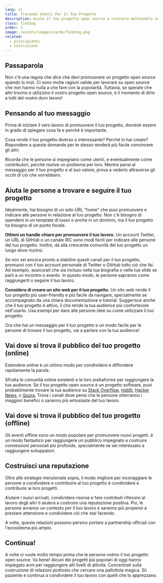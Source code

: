 ```yaml
---
lang: it
title: Trovando Utenti Per Il Tuo Progetto
description: Aiuta il tuo progetto open source a crescere mettendolo nelle mani di utenti soddisfatti.
class: finding
order: 3
image: /assets/images/cards/finding.png
related:
  - principianti
  - costruzione
---
```


## Passaparola

Non c'&egrave; una regola che dice che devi promuovere un progetto open source quando lo inizi. Ci sono molte ragioni valide per lavorare su open source che non hanno nulla a che fare con la popolarit&agrave;. Tuttavia, se sperate che altri trovino e utilizzino il vostro progetto open source, &egrave; il momento di dirlo a tutti del vostro duro lavoro!

## Pensando al tuo messaggio

Prima di iniziare il vero lavoro di promuovere il tuo progetto, dovresti essere in grado di spiegare cosa fa e perché &egrave; importante.

Cosa rende il tuo progetto diverso o interessante? Perché lo hai creato? Rispondere a queste domande per te stesso render&agrave; pi&ugrave; facile convincere gli altri.

Ricorda che le persone si impegnano come utenti, e eventualmente come contributori, perché risolve un problema per loro. Mentre pensi al messaggio per il tuo progetto e al suo valore, prova a vederlo attraverso gli occhi di ciò che vorrebbero.

## Aiuta le persone a trovare e seguire il tuo progetto

Idealmente, hai bisogno di un solo URL "home" che puoi promuovere e indicare alle persone in relazione al tuo progetto. Non c'&egrave; bisogno di spendere in un template di lusso o anche in un dominio, ma il tuo progetto ha bisogno di un punto focale.

**Ottieni un handle chiaro per promuovere il tuo lavoro.** Un account Twitter, un URL di GitHub o un canale IRC sono modi facili per indicare alle persone del tuo progetto. Inoltre, d&agrave; alla crescente comunit&agrave; del tuo progetto un luogo dove riunirsi.

Se non sei ancora pronto a stabilire questi canali per il tuo progetto, promuovi con il tuo account personale di Twitter o GitHub tutto ciò che fai. Ad esempio, assicurati che sia incluso nella tua biografia o nelle tue slide se parli a un incontro o evento. In questo modo, le persone sapranno come raggiungerti o seguire il tuo lavoro.

**Considera di creare un sito web per il tuo progetto.** Un sito web rende il tuo progetto pi&ugrave; user-friendly e pi&ugrave; facile da navigare, specialmente se accompagnato da una chiara documentazione e tutorial. Suggerisce anche che il tuo progetto &egrave; attivo, il che rende la tua audience pi&ugrave; confortevole nell'usarlo. Usa esempi per dare alle persone idee su come utilizzare il tuo progetto.

Ora che hai un messaggio per il tuo progetto e un modo facile per le persone di trovare il tuo progetto, vai a parlare con la tua audience!

## Vai dove si trova il pubblico del tuo progetto (online)

Estendere online &egrave; un ottimo modo per condividere e diffondere rapidamente la parola.

Sfrutta le comunit&agrave; online esistenti e le loro piattaforme per raggiungere la tua audience. Se il tuo progetto open source &egrave; un progetto software, puoi probabilmente trovare la tua audience su [Stack Overflow](https://stackoverflow.com/), [reddit](https://www.reddit.com), [Hacker News](https://news.ycombinator.com/), o [Quora](https://www.quora.com/). Trova i canali dove pensi che le persone otterranno i maggiori benefici o saranno pi&ugrave; entusiaste del tuo lavoro.

## Vai dove si trova il pubblico del tuo progetto (offline)

Gli eventi offline sono un modo popolare per promuovere nuovi progetti. &egrave; un modo fantastico per raggiungere un pubblico impegnato e costruire connessioni personali pi&ugrave; profonde, specialmente se sei interessato a raggiungere sviluppatori.

## Costruisci una reputazione

Oltre alle strategie menzionate sopra, il modo migliore per incoraggiare le persone a condividere e contribuire al tuo progetto &egrave; condividere e contribuire ai loro progetti.

Aiutare i nuovi arrivati, condividere risorse e fare contributi riflessivi al lavoro degli altri ti aiuter&agrave; a costruire una reputazione positiva. Poi, le persone avranno un contesto per il tuo lavoro e saranno pi&ugrave; propensi a prestare attenzione e condividere ciò che stai facendo.

A volte, queste relazioni possono persino portare a partnership ufficiali con l'ecosistema pi&ugrave; ampio.

## Continua!

A volte ci vuole molto tempo prima che le persone notino il tuo progetto open source. Va bene! Alcuni dei progetti pi&ugrave; popolari di oggi hanno impiegato anni per raggiungere alti livelli di attivit&agrave;. Concentrati sulla costruzione di relazioni piuttosto che cercare una pallottola magica. Sii paziente e continua a condividere il tuo lavoro con quelli che lo apprezzano.
